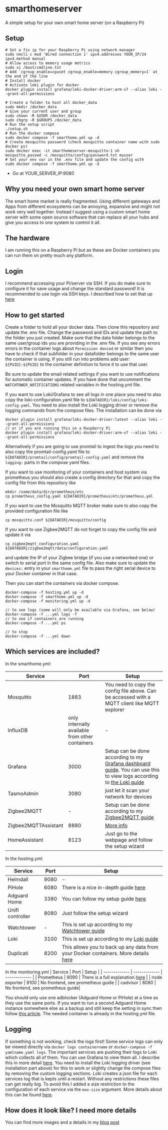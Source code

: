 # smarthomeserver
A simple setup for your own smart home server (on a Raspberry Pi)

## Setup

```
# Set a fix ip for your Raspberry Pi using network manager
sudo nmcli c mod 'Wired connection 1' ipv4.addresses YOUR_IP/24 ipv4.method manual
# Allow access to memory usage metrics
sudo vi /boot/cmdline.txt
# Add `cgroup_enable=cpuset cgroup_enable=memory cgroup_memory=1` at the end of the line
# Install docker
# Activate loki plugin for docker 
docker plugin install grafana/loki-docker-driver:arm-v7 --alias loki --grant-all-permissions
```


```
# Create a folder to host all docker_data
sudo mkdir /docker_data
# Give your current user and group
sudo chown -R $USER /docker_data 
sudo chgrp -R $GROUPS /docker_data
# Run the setup script
./setup.sh
# Run the docker compose
sudo docker compose -f smarthome.yml up -d
# Create mosquitto password (check mosquitto container name with sudo docker ps)
sudo docker exec -it smarthomeserver-mosquitto-1 sh
mosquitto_passwd -c /mosquitto/config/password.txt myuser
# Set your env var in the .env file and update the config with
sudo docker compose -f smarthome.yml up -d
```
- Go at YOUR_SERVER_IP:9080

## Why you need your own smart home server
The smart home market is really fragmented. Using different gateways and Apps from different ecosystems can be annoying, expansive and might not work very well together. Instead I suggest using a custom smart home server with some open source software that can replace all your hubs and give you access to one system to control it all.

## The hardware
I am running this on a Raspberry Pi but as these are Docker containers you can run them on pretty much any platform.

## Login
I recommend accessing your Pi/server via SSH. If you do make sure to configure it for save usage and change the standard password! It is recommended to use login via SSH keys. I described how to set that up [here](https://thesmarthomejourney.com/2022/11/26/how-to-ssh-into-your-server/)

## How to get started
Create a folder to hold all your docker data. Then clone this repository and update the .env file. Change the password and IDs and update the path to the folder you just created. Make sure that the data folder belongs to the same user/group ids you are providing in the .env file. If you see any errors errors in the container logs about `Permission denied` or similar then you have to check if that subfolder in your datafolder belongs to the same user the container is using. If you still run into problems add user: `${PUID}:${PGID}` to the container definition to force it to use that user.

Be sure to update the email related settings if you want to use notifications for automatic container updates. If you have done that uncomment the `WATCHTOWER_NOTIFICATIONS` related variables in the hosting.yml file.

If you want to use Loki/Grafana to see all logs in one place you need to also copy the loki-configuration.yaml file to `${DATADIR}/loki/config/loki-config.yaml`. You need to also install the Loki logging driver or remove the logging commands from the compose files. The installation can be done via
```
docker plugin install grafana/loki-docker-driver:latest --alias loki --grant-all-permissions
// or if you are running this on a Raspberry Pi
docker plugin install grafana/loki-docker-driver:arm-v7 --alias loki --grant-all-permissions
```
Alternatively if you are going to use promtail to ingest the logs you need to also copy the promtail-config.yaml file to `${DATADIR}/promtail/config/promtail-config.yaml` and remove the `logging:` parts in the compose yaml files.

If you want to use monitoring of your containers and host system via prometheus you should also create a config directory for that and copy the config file from this repository like
```
mkdir /some/data/dir/prometheus/etc
cp prometheus_config.yaml ${DATADIR}/prometheus/etc/prometheus.yml
```

If you want to use the Mosquitto MQTT broker make sure to also copy the provided configuration file like
```
cp mosquitto.conf ${DATADIR}/mosquitto/config
```

If you want to use Zigbee2MQTT do not forget to copy the config file and update it via
```
cp zigbee2mqtt_configuration.yaml ${DATADIR}/zigbee2mqtt/data/configuration.yaml
```
and update the IP of your Zigbee bridge (if you use a networked one) or switch to serial port in the same config file. Also make sure to update the `devices:` entry in your `smarthome.yml` file to pass the right serial device to your Docker container in that case.

Then you can start the containers via docker compose.
```
docker-compose -f hosting.yml up -d
docker-compose -f smarthome.yml up -d
docker-compose -f monitoring.yml up -d

// to see logs (some will only be available via Grafana, see below)
docker-compose -f ...yml logs -f
// to see if containers are running
docker-compose -f ...yml ps

// to stop
docker-compose -f ...yml down
```

## Which services are included?

In the smarthome.yml:

| Service  | Port |  Setup |
| ------------- | ------------- | ------------- |
| Mosquitto  | 1883  | You need to copy the config file above. Can be accessed with a MQTT client like MQTT explorer |
| InfluxDB  | only internally available from other containers  | - |
| Grafana | 3000  | Setup can be done according to my [Grafana dashboard guide](https://thesmarthomejourney.com/2020/07/20/smart-home-dashboards-grafana/). You can use this to view logs according to [the Loki guide](https://thesmarthomejourney.com/2021/08/23/loki-grafana-log-aggregation/) |
| TasmoAdmin  | 3080  | just let it scan your network for devices |
| Zigbee2MQTT  | -  | Setup can be done according to my [Zigbee2MQTT guide](https://thesmarthomejourney.com/2022/07/19/zigbee2mqtt-quick-start-guide/) |
| Zigbee2MQTTAssistant  | 8880  | [More info](https://thesmarthomejourney.com/2021/01/13/zigbee2mqttassistant/) |
| HomeAssistant  | 8123  | Just go to the webpage and follow the setup wizard |

In the hosting.yml:

| Service  | Port |  Setup |
| ------------- | ------------- | ------------- |
| Heimdall  | 9080  | - |
| PiHole  | 6080  | There is a nice in-depth guide [here](https://www.smarthomebeginner.com/pi-hole-setup-guide/) |
| Adguard Home | 3380 | You can follow my setup guide [here](https://thesmarthomejourney.com/2021/05/24/adguard-pihole-dns-ad-blocker/)|
| Unifi controller | 8080  | Just follow the setup wizard |
| Watchtower | - | This is set up according to my [Watchtower guide](https://thesmarthomejourney.com/2021/03/01/watchtower-docker-auto-updates/) |
| Loki | 3100 | This is set up according to my [Loki guide](https://thesmarthomejourney.com/2021/08/23/loki-grafana-log-aggregation/) |
| Duplicati | 8200 | This allows you to back up any data from your Docker containers. More details [here](https://thesmarthomejourney.com/2022/04/04/home-assistant-docker-backup/) |

In the monitoring.yml
| Service  | Port |  Setup |
| ------------- | ------------- | ------------- |
| Prometheus  | 9090  | There is a full explanation [here](https://thesmarthomejourney.com/2022/07/25/monitoring-smarthome-prometheus/) |
| node exporter  | 9100  | No frontend, see prometheus guide |
| cadvisor | 8080 | No frontend, see prometheus guide|

You should only use one adblocker (Adguard Home or PiHole) at a time as they use the same ports. If you want to run a second Adguard Home instance somewhere else as a backup and still keep the setting in sync then follow [this article](https://thesmarthomejourney.com/2023/02/12/adguardhome-sync-instances/). The needed container is already in the hosting.yml file.

## Logging
If something is not working, check the logs first! Some service logs can only be viewed directly via `docker logs containername` or `docker-compose -f yamlname.yaml logs`. The important services are pushing their logs to Loki which collects all of them. You can use Grafana to view them all. I describe this in more detail [here](https://thesmarthomejourney.com/2021/08/23/loki-grafana-log-aggregation/). You need to install the Loki logging driver (see installation part above) for this to work or slightly change the compose files by removing the custom logging sections.
Loki creates a json file for each services log that is kepts until a restart. Without any restrictions these files can get really big. To avoid this I added a size restriction to the configuration of each service via the `max-size` argument. More details about this can be found [here](https://thesmarthomejourney.com/2022/06/15/loki-log-size-limit/).

## How does it look like? I need more details
You can find more images and a details in my [blog post](https://thesmarthomejourney.com/2021/01/09/custom-smart-home-server-hub/)
